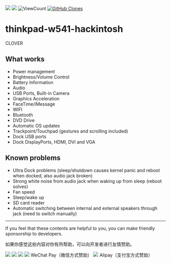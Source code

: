 ![](https://img.shields.io/badge/thinkpad.w541-hackintosh-green) ![](https://img.shields.io/badge/thinkpad.w541-hackintosh-orange) <img alt="ViewCount" src="https://views.whatilearened.today/views/github/nufeng1999/thinkpad-w541-hackintosh.svg"> <a href="https://github.com/nufeng1999/wsl_XWin_Cygwin"><img alt="GitHub Clones" src="https://img.shields.io/badge/dynamic/json?color=success&label=Clone&query=count&url=https://raw.githubusercontent.com/nufeng1999/thinkpad-w541-hackintosh/master/clone.json&logo=github"></a>
# thinkpad-w541-hackintosh
CLOVER

## What works

- Power management
- Brightness/Volume Control
- Battery Information
- Audio
- USB Ports, Built-in Camera
- Graphics Acceleration
- FaceTime/iMessage
- WIFI
- Bluetooth
- DVD Drive
- Automatic OS updates
- Trackpoint/Touchpad (gestures and scrolling included)
- Dock USB ports
- Dock DisplayPorts, HDMI, DVI and VGA

## Known problems

- Ultra Dock problems (sleep/shutdown causes kernel panic and reboot when docked, also audio jack broken)
- Strong white noise from audio jack when waking up from sleep (reboot solves)
- Fan speed
- Sleep/wake up
- SD card reader
- Automatic switching between internal and external speakers through jack (need to switch manually)


***
If you feel that these contents are helpful to you, you can make friendly sponsorship to developers.

如果你感觉这些内容对你有所帮助，可以向开发者进行友情赞助。

<img src="https://nufeng1999.github.io/imgs/kszz.jpg"/>  

<img src="https://nufeng1999.github.io/imgs/pddzz.jpg"/>  

<img src="https://nufeng1999.github.io/imgs/ttzz.jpg"/>  

<img src="https://nufeng1999.github.io/imgs/wxzf.png"/>
WeChat Pay（微信方式赞助）  
  
<img src="https://nufeng1999.github.io/imgs/zfbzf.png"/>
Alipay（支付宝方式赞助）

